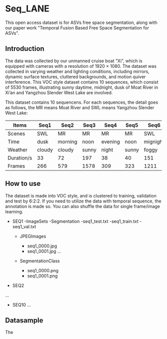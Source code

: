 # Seq_LANE
This open access dataset is for ASVs free space segmentation, along with our paper work "Temporal Fusion Based Free Space Segmentation
for ASVs".

## Introduction
The data was collected by our unmanned cruise boat ”Xi”, which is equipped with cameras with a resolution of 1920 × 1080. The dataset was collected in varying weather and lighting conditions, including mirrors, dynamic surface textures, cluttered backgrounds, and motion quiver interference. This VOC style dataset contains 10 sequences, which consist of 5530 frames, illustrating sunny daytime, midnight, dusk of Moat River in Xi’an and Yangzhou Slender West Lake are involved. 

This dataset contains 10 sequencens. For each sequences, the detail goes as follows, the MR means Moat River and SWL means Yangzhou Slender West Lake:

| Items| Seq1 | Seq2 | Seq3 | Seq4 | Seq5 | Seq6 | Seq7 | Seq8 | Seq9 | Seq10 |
|----- | ---- |----- | ---- |---- | ---- |----- | ---- |---- | ---- |----- |
| Scenes| SWL | MR | MR | MR | MR | SWL | SWL | SWL | SWL | SWL |
| Time | dusk | morning | noon | evening | noon | mignight | afternoon | afternoon | dusk | dusk |
| Weather | cloudy | cloudy | sunny | night | sunny | foggy | sunny | cloudy | sunny | sunny |
| Duration/s | 33 | 72 | 197 | 38 | 40 | 151 | 79 | 33 | 39 | 09 |
| Frames | 266 | 579 | 1578 | 309 | 323 | 1211 | 633 | 271 | 313 | 47 |

## How to use

The dataset is made into VOC style, and is clustered to training, validation and test by 6:2:2. If you need to utilize the data with temporal sequence, the annotation is made so. You can also shuffle the data for single frame/image learning.

- SEQ1
  -ImageSets
   -Segmentation
   -seq1_test.txt
   -seq1_train.txt
   -seq1_val.txt

  - JPEGImages
    - seq1_0000.jpg
    - seq1_0001.jpg
...

  - SegmentationClass
    - seq1_0000.png
    - seq1_0001.png

 - SEQ2

...

 - SEQ10
...

## Datasample
The 


